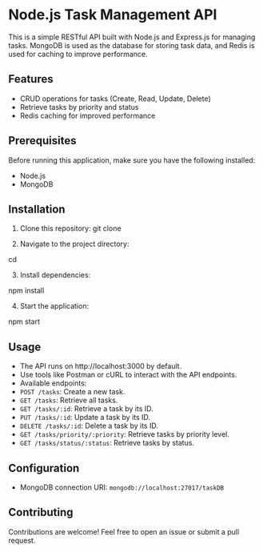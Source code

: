 # Node.js Task Management API 

This is a simple RESTful API built with Node.js and Express.js for managing tasks. MongoDB is used as the database for storing task data, and Redis is used for caching to improve performance.

## Features

- CRUD operations for tasks (Create, Read, Update, Delete)
- Retrieve tasks by priority and status
- Redis caching for improved performance

## Prerequisites

Before running this application, make sure you have the following installed:

- Node.js
- MongoDB

## Installation

1. Clone this repository:
git clone <repository-url>

2. Navigate to the project directory:

cd <project-directory>

3. Install dependencies:

npm install


4. Start the application:

npm start

## Usage

- The API runs on http://localhost:3000 by default.
- Use tools like Postman or cURL to interact with the API endpoints.
- Available endpoints:
- `POST /tasks`: Create a new task.
- `GET /tasks`: Retrieve all tasks.
- `GET /tasks/:id`: Retrieve a task by its ID.
- `PUT /tasks/:id`: Update a task by its ID.
- `DELETE /tasks/:id`: Delete a task by its ID.
- `GET /tasks/priority/:priority`: Retrieve tasks by priority level.
- `GET /tasks/status/:status`: Retrieve tasks by status.

## Configuration

- MongoDB connection URI: `mongodb://localhost:27017/taskDB`

## Contributing

Contributions are welcome! Feel free to open an issue or submit a pull request.
